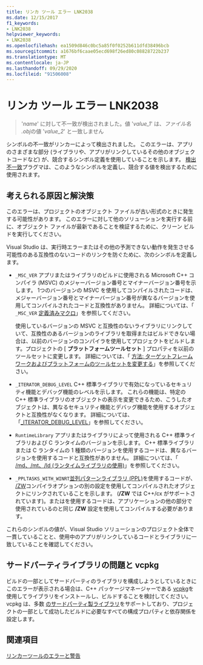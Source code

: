 ```yaml
---
title: リンカ ツール エラー LNK2038
ms.date: 12/15/2017
f1_keywords:
- LNK2038
helpviewer_keywords:
- LNK2038
ms.openlocfilehash: ea1509d846c0bc5a85f0f0252b611dfd38496bcb
ms.sourcegitcommit: a1676bf6caae05ecd698f26ed80c08828722b237
ms.translationtype: MT
ms.contentlocale: ja-JP
ms.lasthandoff: 09/29/2020
ms.locfileid: "91506008"
---
```

# <a name="linker-tools-error-lnk2038"></a>リンカ ツール エラー LNK2038

> '*name*' に対して不一致が検出されました。値 '*value_1*' は、*ファイル名 .obj*の値 '*value_2*' と一致しません

シンボルの不一致がリンカーによって検出されました。 このエラーは、アプリのさまざまな部分 (ライブラリや、アプリがリンクしているその他のオブジェクトコードなど) が、競合するシンボル定義を使用していることを示します。 [検出不一致](../../preprocessor/detect-mismatch.md)プラグマは、このようなシンボルを定義し、競合する値を検出するために使用されます。

## <a name="possible-causes-and-solutions"></a>考えられる原因と解決策

このエラーは、プロジェクトのオブジェクト ファイルが古い形式のときに発生する可能性があります。 このエラーに対して他のソリューションを実行する前に、オブジェクト ファイルが最新であることを検証するために、クリーン ビルドを実行してください。

Visual Studio は、実行時エラーまたはその他の予測できない動作を発生させる可能性のある互換性のないコードのリンクを防ぐために、次のシンボルを定義します。

- `_MSC_VER` アプリまたはライブラリのビルドに使用される Microsoft C++ コンパイラ (MSVC) のメジャーバージョン番号とマイナーバージョン番号を示します。 1つのバージョンの MSVC を使用してコンパイルされたコードは、メジャーバージョン番号とマイナーバージョン番号が異なるバージョンを使用してコンパイルされたコードと互換性がありません。 詳細については、「 `_MSC_VER` [定義済みマクロ](../../preprocessor/predefined-macros.md)」を参照してください。

   使用しているバージョンの MSVC と互換性のないライブラリにリンクしていて、互換性のあるバージョンのライブラリを取得またはビルドできない場合は、以前のバージョンのコンパイラを使用してプロジェクトをビルドします。プロジェクトの [ **プラットフォームツールセット** ] プロパティを以前のツールセットに変更します。 詳細については、「 [方法: ターゲットフレームワークおよびプラットフォームのツールセットを変更する](../../build/how-to-modify-the-target-framework-and-platform-toolset.md)」を参照してください。

- `_ITERATOR_DEBUG_LEVEL` C++ 標準ライブラリで有効になっているセキュリティ機能とデバッグ機能のレベルを示します。 これらの機能は、特定の C++ 標準ライブラリのオブジェクトの表示を変更できるため、こうしたオブジェクトは、異なるセキュリティ機能とデバッグ機能を使用するオブジェクトと互換性がなくなります。 詳細については、「[_ITERATOR_DEBUG_LEVEL](../../standard-library/iterator-debug-level.md)」を参照してください。

- `RuntimeLibrary` アプリまたはライブラリによって使用される C++ 標準ライブラリおよび C ランタイムのバージョンを示します。 C++ 標準ライブラリまたは C ランタイムの 1 種類のバージョンを使用するコードは、異なるバージョンを使用するコードと互換性がありません。 詳細については、「 [/md、/mt、/ld (ランタイムライブラリの使用)](../../build/reference/md-mt-ld-use-run-time-library.md)」を参照してください。

- `_PPLTASKS_WITH_WINRT`[並列パターンライブラリ (PPL)](../../parallel/concrt/parallel-patterns-library-ppl.md)を使用するコードが、 [/ZW](../../build/reference/zw-windows-runtime-compilation.md)コンパイラオプションの別の設定を使用してコンパイルされたオブジェクトにリンクされていることを示します。 (**/ZW** では C++/cx がサポートされています)。またはを使用するコードは、アプリケーションの他の部分で使用されているのと同じ **/ZW** 設定を使用してコンパイルする必要があります。

これらのシンボルの値が、Visual Studio ソリューションのプロジェクト全体で一貫していることと、使用中のアプリがリンクしているコードとライブラリに一致していることを確認してください。

## <a name="third-party-library-issues-and-vcpkg"></a>サードパーティライブラリの問題と vcpkg

ビルドの一部としてサードパーティのライブラリを構成しようとしているときにこのエラーが表示される場合は、C++ パッケージマネージャーである [vcpkg](../../build/vcpkg.md)を使用してライブラリをインストールし、ビルドすることを検討してください。 vcpkg は、多数 [のサードパーティ製ライブラリ](https://github.com/Microsoft/vcpkg/tree/master/ports)をサポートしており、プロジェクトの一部として成功したビルドに必要なすべての構成プロパティと依存関係を設定します。

## <a name="see-also"></a>関連項目

[リンカーツールのエラーと警告](../../error-messages/tool-errors/linker-tools-errors-and-warnings.md)
